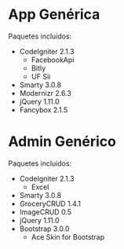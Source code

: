 App Genérica
==============

Paquetes incluidos:

- CodeIgniter 2.1.3
  - FacebookApi
  - Bitly
  - UF Sii
- Smarty 3.0.8
- Modernizr 2.6.3
- jQuery 1.11.0
- Fancybox 2.1.5


Admin Genérico
==============

Paquetes incluidos:

- CodeIgniter 2.1.3
  - Excel
- Smarty 3.0.8
- GroceryCRUD 1.4.1
- ImageCRUD 0.5
- jQuery 1.11.0
- Bootstrap 3.0.0
  - Ace Skin for Bootstrap